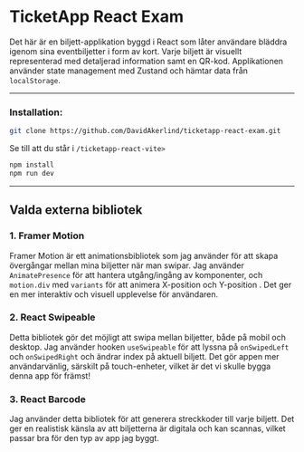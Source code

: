 # TicketApp React Exam

Det här är en biljett-applikation byggd i React som låter användare bläddra igenom sina eventbiljetter i form av kort. Varje biljett är visuellt representerad med detaljerad information samt en QR-kod. Applikationen använder state management med Zustand och hämtar data från `localStorage`.

---

### Installation:

```bash
git clone https://github.com/DavidAkerlind/ticketapp-react-exam.git
```

Se till att du står i `/ticketapp-react-vite>`

```bash
npm install
npm run dev
```

---

## Valda externa bibliotek

### 1. Framer Motion

Framer Motion är ett animationsbibliotek som jag använder för att skapa övergångar mellan mina biljetter när man swipar. Jag använder `AnimatePresence` för att hantera utgång/ingång av komponenter, och `motion.div` med `variants` för att animera X-position och Y-position . Det ger en mer interaktiv och visuell upplevelse för användaren.

### 2. React Swipeable

Detta bibliotek gör det möjligt att swipa mellan biljetter, både på mobil och desktop. Jag använder hooken `useSwipeable` för att lyssna på `onSwipedLeft` och `onSwipedRight` och ändrar index på aktuell biljett. Det gör appen mer användarvänlig, särskilt på touch-enheter, vilket är det vi skulle bygga denna app för främst!

### 3. React Barcode

Jag använder detta bibliotek för att generera streckkoder till varje biljett. Det ger en realistisk känsla av att biljetterna är digitala och kan scannas, vilket passar bra för den typ av app jag byggt.
